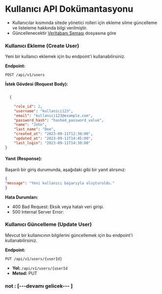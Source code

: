 # Kullanıcı API Dokümantasyonu
- Kullanıcılar kısmında sitede yönetici rolleri için ekleme silme güncelleme ve listeleme hakkında bilgi verilmiştir.
- Güncellenecektir [Veritabanı Şeması](database.md) dosyasına göre


 ### Kullanıcı Ekleme (Create User)

Yeni bir kullanıcı eklemek için bu endpoint'i kullanabilirsiniz.

**Endpoint:**

`POST /api/v1/users`

**İstek Gövdesi (Request Body):**

```json

  {
   
    "role_id": 2,
    "username": "kullanici123",
    "email": "kullanici123@example.com",
    "password_hash": "hashed_password_value",
    "name": "John",
    "last_name": "Doe",
    "created_at": "2023-09-11T12:30:00",
    "updated_at": "2023-09-11T14:45:00",
    "last_login": "2023-09-11T14:30:00"
}


```
#### Yanıt (Response):
Başarılı bir giriş durumunda, aşağıdaki gibi bir yanıt alırsınız:

```json
{
"message": "Yeni kullanıcı başarıyla oluşturuldu."
}
```

**Hata Durumları:**

- 400 Bad Request: Eksik veya hatalı veri girişi.
- 500 Internal Server Error: 

 ### Kullanıcı Güncelleme (Update User)
Mevcut bir kullanıcının bilgilerini güncellemek için bu endpoint'i kullanabilirsiniz.

**Endpoint:**

`PUT /api/v1/users/{userId}`

- **Yol:** `/api/v1/users/{userId`
- **Metod:** PUT

### not : [---devamı gelicek--- ]